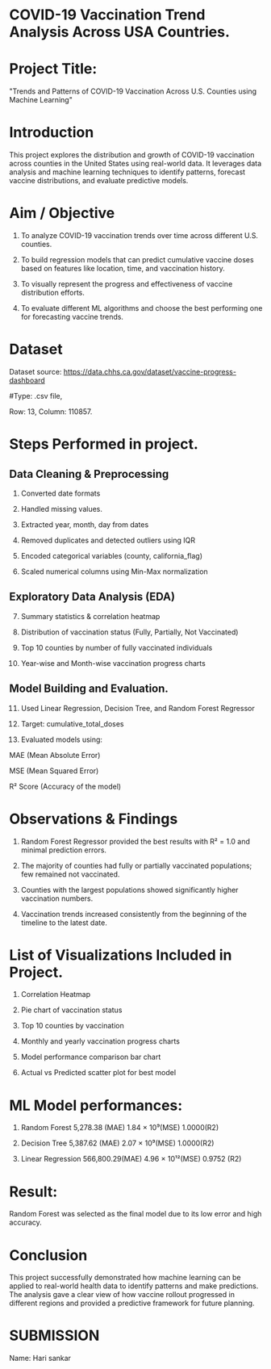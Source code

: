 
# COVID-19 Vaccination Trend Analysis Across USA Countries.

# Project Title:

"Trends and Patterns of COVID-19 Vaccination Across U.S. Counties using Machine Learning"


# Introduction

This project explores the distribution and growth of COVID-19 vaccination across counties in the United States using real-world data. It leverages data analysis and machine learning techniques to identify patterns, forecast vaccine distributions, and evaluate predictive models.

# Aim / Objective

1) To analyze COVID-19 vaccination trends over time across different U.S. counties.

2) To build regression models that can predict cumulative vaccine doses based on features like location, time, and vaccination history.

3) To visually represent the progress and effectiveness of vaccine distribution efforts.

4) To evaluate different ML algorithms and choose the best performing one for forecasting vaccine trends.

# Dataset

Dataset source: https://data.chhs.ca.gov/dataset/vaccine-progress-dashboard

#Type: 
.csv file,  

Row: 13, Column: 110857.

# Steps Performed in project.

##  Data Cleaning & Preprocessing

1) Converted date formats

2) Handled missing values.

3) Extracted year, month, day from dates

4) Removed duplicates and detected outliers using IQR

5) Encoded categorical variables (county, california_flag)

6) Scaled numerical columns using Min-Max normalization

##  Exploratory Data Analysis (EDA)

7) Summary statistics & correlation heatmap

8) Distribution of vaccination status (Fully, Partially, Not Vaccinated)

9) Top 10 counties by number of fully vaccinated individuals

10) Year-wise and Month-wise vaccination progress charts

## Model Building and Evaluation.

11) Used Linear Regression, Decision Tree, and Random Forest Regressor

12) Target: cumulative_total_doses

13) Evaluated models using:

MAE (Mean Absolute Error)

MSE (Mean Squared Error)

R² Score (Accuracy of the model)

# Observations & Findings

1) Random Forest Regressor provided the best results with R² = 1.0 and minimal prediction errors.

2) The majority of counties had fully or partially vaccinated populations; few remained not vaccinated.

3) Counties with the largest populations showed significantly higher vaccination numbers.

4) Vaccination trends increased consistently from the beginning of the timeline to the latest date.

# List of Visualizations Included in Project.

1) Correlation Heatmap

2) Pie chart of vaccination status

3) Top 10 counties by vaccination

4) Monthly and yearly vaccination progress charts

5) Model performance comparison bar chart

6) Actual vs Predicted scatter plot for best model

# ML Model performances:

1) Random Forest	5,278.38 (MAE)	1.84 × 10⁹(MSE)	1.0000(R2)

2) Decision Tree	5,387.62 (MAE)	2.07 × 10⁹(MSE)	1.0000(R2)

3) Linear Regression	566,800.29(MAE)	4.96 × 10¹²(MSE)	0.9752 (R2)

# Result: 
Random Forest was selected as the final model due to its low error and high accuracy.

# Conclusion

This project successfully demonstrated how machine learning can be applied to real-world health data to identify patterns and make predictions. 
The analysis gave a clear view of how vaccine rollout progressed in different regions and provided a predictive framework for future planning.

# SUBMISSION
Name: Hari sankar

